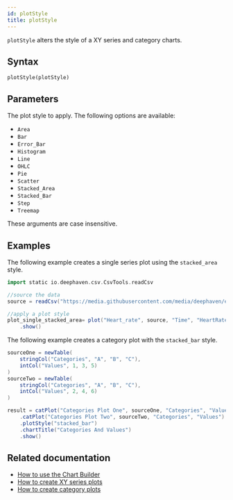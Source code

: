 ```yaml
---
id: plotStyle
title: plotStyle
---
```


`plotStyle` alters the style of a XY series and category charts.

## Syntax

`plotStyle(plotStyle)`

## Parameters

<ParamTable>
<Param name="plotStyle" type="String">

The plot style to apply. The following options are available:

- `Area`
- `Bar`
- `Error_Bar`
- `Histogram`
- `Line`
- `OHLC`
- `Pie`
- `Scatter`
- `Stacked_Area`
- `Stacked_Bar`
- `Step`
- `Treemap`

These arguments are case insensitive.

</Param>
</ParamTable>

## Examples

The following example creates a single series plot using the `stacked_area` style.

```groovy order=source,plot_single_stacked_area default=plot_single_stacked_area
import static io.deephaven.csv.CsvTools.readCsv

//source the data
source = readCsv("https://media.githubusercontent.com/media/deephaven/examples/main/MetricCentury/csv/metriccentury.csv")

//apply a plot style
plot_single_stacked_area= plot("Heart_rate", source, "Time", "HeartRate").plotStyle("stacked_area")\
    .show()
```

The following example creates a category plot with the `stacked_bar` style.

```groovy order=sourceOne,sourceTwo,result default=result
sourceOne = newTable(
    stringCol("Categories", "A", "B", "C"),
    intCol("Values", 1, 3, 5)
)
sourceTwo = newTable(
    stringCol("Categories", "A", "B", "C"),
    intCol("Values", 2, 4, 6)
)

result = catPlot("Categories Plot One", sourceOne, "Categories", "Values")
    .catPlot("Categories Plot Two", sourceTwo, "Categories", "Values")
    .plotStyle("stacked_bar")
    .chartTitle("Categories And Values")
    .show()
```

## Related documentation

- [How to use the Chart Builder](../../how-to-guides/user-interface/chart-builder.md)
- [How to create XY series plots](../../how-to-guides/plotting/xy-series.md)
- [How to create category plots](../../how-to-guides/plotting/category.md)
